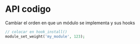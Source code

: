 API codigo
========

Cambiar el orden en que un módulo se implementa y sus hooks
```php
// colocar en hook_install()
module_set_weight('my_module', 123);
```